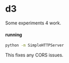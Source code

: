 # d3

Some experiments 4 work.

#### running

```bash
python -m SimpleHTTPServer
```

This fixes any CORS issues.
